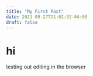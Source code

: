 ```yaml
---
title: "My First Post"
date: 2021-09-27T21:02:32-04:00
draft: false
---
```


# hi
testing out editing in the browser
